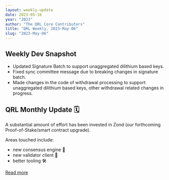 ```yaml
---
layout: weekly-update
date: 2023-05-16
year: "2023"
author: "The QRL Core Contributors"
title: "QRL Weekly, 2023-May-06"
slug: "2023-May-06"
---
```


## Weekly Dev Snapshot

- Updated Signature Batch to support unaggregated dilithium based keys.
- Fixed sync committee message due to breaking changes in signature batch.
- Made changes in the code of withdrawal processing to support unaggregated dilithium based keys, other withdrawal related changes in progress.

<!--more-->

## QRL Monthly Update 🗓️

A substantial amount of effort has been invested in Zond (our forthcoming Proof-of-Stake/smart contract upgrade).  

Areas touched include:

- new consensus engine 🚂
- new validator client 🔑
- better tooling 🛠️  

[Read more](/blog/last-month-at-qrl-april-2023/)
